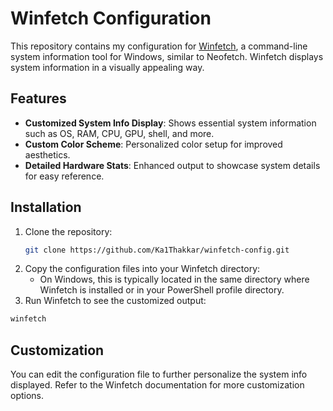 # Winfetch Configuration

This repository contains my configuration for [Winfetch](https://github.com/kiedtl/winfetch), a command-line system information tool for Windows, similar to Neofetch. Winfetch displays system information in a visually appealing way.

## Features

- **Customized System Info Display**: Shows essential system information such as OS, RAM, CPU, GPU, shell, and more.
- **Custom Color Scheme**: Personalized color setup for improved aesthetics.
- **Detailed Hardware Stats**: Enhanced output to showcase system details for easy reference.

## Installation

1. Clone the repository:
   ```bash
   git clone https://github.com/Ka1Thakkar/winfetch-config.git
2. Copy the configuration files into your Winfetch directory:
    - On Windows, this is typically located in the same directory where Winfetch is installed or in your PowerShell profile directory.
3. Run Winfetch to see the customized output:
  ```bash
  winfetch
  ```

## Customization
You can edit the configuration file to further personalize the system info displayed. Refer to the Winfetch documentation for more customization options.
